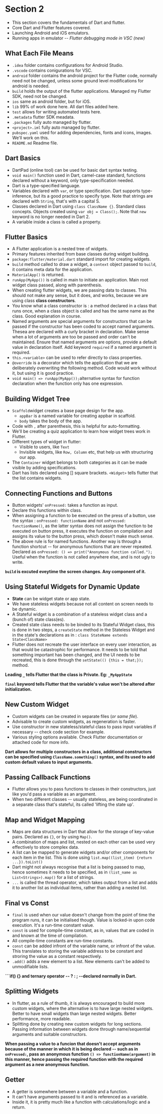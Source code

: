 # Section 2

- This section covers the fundamentals of Dart and flutter.
- Core Dart and Flutter features covered.
- Launching Android and iOS emulators.
- Running apps in emulator -- *Flutter debugging mode in VSC (new)*

## What Each File Means

- ```.idea``` folder contains configurations for Android Studio.
- ```.vscode``` contains conigurations for VSC.
- ```android``` folder contains the android project for the Flutter code, normally need not be changed, unless some ground level modifications for android is needed.
- ```build``` holds the output of the flutter applications. Managed my Flutter SDK, need not be changed.
- ```ios``` same as android folder, but for iOS.
- ```lib``` 99% of work done here. All dart files added here.
- ```test``` allows for writing automated tests here.
- ```.metadata``` flutter SDK meadata.
- ```.packages``` fully auto managed by flutter.
- ```<project>.iml``` fully auto managed by flutter.
- ```pubspec.yaml``` used for adding dependencies, fonts and icons, images. We'll work on this.
- ```README.md``` Readme file.

## Dart Basics

- DartPad (online tool) can be used for basic dart syntax testing.
- ```void main()``` function used in Dart, camel-case standard, functions declared without a keyword, only type-specification needed.
- Dart is a type-specified language.
- Variables declared with ```var```, or type specification. Dart supports type-inference, but its a good practice to specify type. Note that strings are declared with ```String```, that's with a capital S.
- Classes declared in Dart using ```class ClassName {}```. Standard class concepts. Objects created using ```var obj = Class();```. Note that ```new``` keyword is no longer needed in Dart 2.
- A variable inside a class is called a property.

## Flutter Basics

- A Flutter application is a nested tree of widgets.
- Primary features inherited from base classes during widget building.
- ```package:flutter/material.dart``` standard import for creating widgets.
- ```build``` method called to draw a widget, a ```context``` object passed to ```build```, it contains meta data for the application.
- ```MaterialApp()``` is returned.
- ```runApp(MyApp())``` is called in main to initiate an application. Main root widget class passed, along with parenthesis.
- When creating flutter widgets, we are passing data to classes. This should not make any sense, but it does, and works, because we are using class **class constructors**.
- You know what a class constructor is : a method declared in a class that runs once, when a class object is called and has the same name as the class. Good explanation in course.
- Named arguments are special arguments for constructors that can be passed if the constructor has been coded to accept named arguments. Thesea are declared with a curly bracket in declaration. Make sense when a lot of arguments are too be passed and order can't be maintained. Ensure that named arguments are options, provide a default value in declaration itself. Add keyword ```required``` if a named argument is required.
- ```this.<variable>``` can be used to refer directly to class properties.
- ```@override``` is a decorator which tells the application that we are deliberately overwriting the following method. Code would work without it, but using it is good practice.
- ```void main() => runApp(MyApp());```alternative syntax for function declaration when the function only has one expression.

## Building Widget Tree

- ```Scaffold```widget creates a base page design for the app.
  - ```appBar``` is a named variable for creating appbar in scaffold.
  - ```body``` takes the body of the app.
- Code with `,` after parenthesis, this is helpful for auto-formatting.
- We'll be creating a quiz application to learn how widget trees work in Flutter.
- Different types of widget in flutter:
  - Visible to users, like ```Text```
  - Invisible widgets, like ```Row, Column``` etc, that help us with structuring our app.
- The ```Container``` widget belongs to both categories as it can be made visible by adding specifications.
- Dart has lists declared using [] square brackets. ```<Widget>``` tells flutter that the list contains widgets.

## Connecting Functions and Buttons

- Button widgets' ```onPressed:``` takes a function as input.
- Declare this functions within class.
- When assigning a function to be executed on the press of a button, use the syntax : ```onPressed: functionName``` and not ```onPressed: functionName()```, as the latter syntax does not assign the function to be executed on button press, it executes the function on compilation and assigns its value to the button press, which doesn't make much sense.
- The above rule is for named functions. Another way is through a function shortcut -- for anonymous functions that are never repeated. Declared as ```onPressed: () => print("Anonymous function called.");``` Useful when the function is not called anywhere else, and is not ugly to write.

**```build``` is excuted eveytime the screen changes. Any component of it.**

## Using Stateful Widgets for Dynamic Update

- **State** can be widget state or app state.
- We have stateless widgets because not all content on screen needs to be dynamic.
- A Stateful widget is a combination of a stateless widget class and a (bunch of) state class(es).
- Created state class needs to be binded to its Stateful Widget class, this is done in two steps, a ```createState``` method in the Stateless Widget and in the state's declarations as in  : ```class StateName extends State<ClassName>```
- Flutter does not recreate the user interface on every user interaction, as that would be catastrophic for performance. It needs to be told that something important has been changed, and the UI needs to be recreated, this is done through the ```setState(() {this = that;});``` method. 

**Leading ```_``` tells Flutter that the class is Private. Eg: ```_MyAppState```**

**```final``` keyword tells Flutter that the variable's value won't be altered after initialization.**

## New Custom Widget

- Custom widgets can be created in separate files (*or same file*).
- Advisable to create custom widgets, as regeneration is faster.
- Use constructor in new stateless/stateful class to pass input variables if necessary -- check code section for example.
- Various styling options available. Check Flutter documentation or attached code for more info.

**Dart allows for multiple constructors in a class, additional constructors can be specified using ```ClassName.something()``` syntax, and its used to add custom default values to input arguments.**

## Passing Callback Functions

- Flutter allows you to pass functions to classes in their constructors, just like you'd pass a variable as an argument.
- When two different classes -- usually stateless, are being coordinated in a separate class that's stateful, its called 'lifting the state up'.

## Map and Widget Mapping

- Maps are data structures in Dart that allow for the storage of key-value pairs. Declared as ```{}```, or by using ```Map()```.
- A combination of maps and list, nested on each other can be used very effectively to store complex data.
- A list can be mapped to generate widgets and/or other components for each item in the list. This is done using ```list.map((list_item) {return ...}).toList()```
- Dart might not always recognise that a list is being passed to map, hence sometimes it needs to be specified, as in ```(list_name as List<Strings>).map()``` for a list of strings.
- ```...``` is called the thread operator, which takes output from a list and adds it to another list as individual items, rather than adding a nested list.

## Final vs Const

- ```final``` is used when our value doesn't change from the point of time the program runs, it can be initialised though. Value is locked-in upon code execution. It's a run-time constant value.
- ```const``` is used for compile-time constant, as in, values that are coded in and known at the time of compilation.
- All compile-time constants are run-time constants.
- ```const``` can be added infront of the variable name, or infront of the value. This translates to storing the variable address to be constant and stroring the value as a constant respectively.
- ```.add()``` adds a new element to a list. New elements can't be added to unmodifiable lists.

**```if() {} and ternary operator -- ? : ; --declared normally in Dart.**

## Splitting Widgets

- In flutter, as a rule of thumb, it is always encouraged to build more custom widgets, where the alternative is to have large nested widgets. Better to have small widgets than large nested widgets. Better performance, more readable.
- Splitting done by creating new custom widgets for long sections. Passing information between widgets done through name/sequential arguments and suitable constructors.

**When passing a value to a funcion that doesn't accept arguments because of the manner in which it is being declared -- such as in ```onPressed:```, pass an anonymous function ```() => functionName(argument)``` in this manner, hence passing the required function with the required argument as a new anonymous function.**

## Getter

- A getter is somewhere between a variable and a function.
- It can't have arguments passed to it and is referenced as a variable.
- Inside it, it is pretty much like a function with calculations/logic and a return.